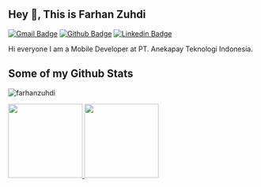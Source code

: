 ## Hey 👋, This is Farhan Zuhdi

[![Gmail Badge](https://img.shields.io/badge/-akufarhan7@gmail.com-c14438?style=flat&logo=Gmail&logoColor=white&link=mailto:akufarhan7@gmail.com)](mailto:akufarhan7@gmail.com) 
[![Github Badge](https://img.shields.io/badge/-farhanzuhdi-grey?style=flat&logo=github&logoColor=white&link=https://github.com/farhanzuhdi/)](https://www.github.com/farhanzuhdi/) 
[![Linkedin Badge](https://img.shields.io/badge/-farhanzuhdi-blue?style=flat&logo=linkedin&logoColor=white&link=https://www.linkedin.com/in/farhan-zuhdi-8b6609223/)](https://www.linkedin.com/in/farhan-zuhdi-8b6609223/)

<p align='left'>Hi everyone 
I am a Mobile Developer at PT. Anekapay Teknologi Indonesia.</p>

## Some of my Github Stats

<p align=left> <img src=https://komarev.com/ghpvc/?username=farhanzuhdi alt=farhanzuhdi /> </p>
<p align="left">
<a href="https://github.com/farhanzuhdi">
  <img height="150em" src="https://github-readme-stats-eight-theta.vercel.app/api?username=farhanzuhdi&show_icons=true&theme=algolia&include_all_commits=true&count_private=true"/>
  <img height="150em" src="https://github-readme-stats-eight-theta.vercel.app/api/top-langs/?username=farhanzuhdi&layout=compact&langs_count=4&theme=algolia"/>
</a>
</p>
